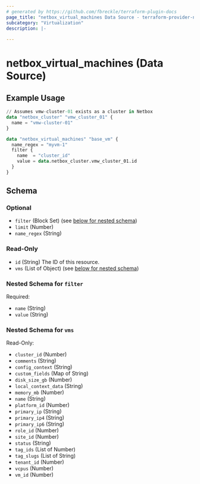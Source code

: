 ```yaml
---
# generated by https://github.com/fbreckle/terraform-plugin-docs
page_title: "netbox_virtual_machines Data Source - terraform-provider-netbox"
subcategory: "Virtualization"
description: |-
  
---
```


# netbox_virtual_machines (Data Source)



## Example Usage

```terraform
// Assumes vmw-cluster-01 exists as a cluster in Netbox
data "netbox_cluster" "vmw_cluster_01" {
  name = "vmw-cluster-01"
}

data "netbox_virtual_machines" "base_vm" {
  name_regex = "myvm-1"
  filter {
    name  = "cluster_id"
    value = data.netbox_cluster.vmw_cluster_01.id
  }
}
```

<!-- schema generated by tfplugindocs -->
## Schema

### Optional

- `filter` (Block Set) (see [below for nested schema](#nestedblock--filter))
- `limit` (Number)
- `name_regex` (String)

### Read-Only

- `id` (String) The ID of this resource.
- `vms` (List of Object) (see [below for nested schema](#nestedatt--vms))

<a id="nestedblock--filter"></a>
### Nested Schema for `filter`

Required:

- `name` (String)
- `value` (String)


<a id="nestedatt--vms"></a>
### Nested Schema for `vms`

Read-Only:

- `cluster_id` (Number)
- `comments` (String)
- `config_context` (String)
- `custom_fields` (Map of String)
- `disk_size_gb` (Number)
- `local_context_data` (String)
- `memory_mb` (Number)
- `name` (String)
- `platform_id` (Number)
- `primary_ip` (String)
- `primary_ip4` (String)
- `primary_ip6` (String)
- `role_id` (Number)
- `site_id` (Number)
- `status` (String)
- `tag_ids` (List of Number)
- `tag_slugs` (List of String)
- `tenant_id` (Number)
- `vcpus` (Number)
- `vm_id` (Number)


